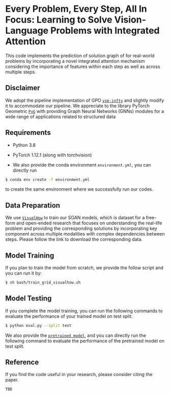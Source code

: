 # Every Problem, Every Step, All In Focus: Learning to Solve Vision-Language Problems with Integrated Attention

This code implements the prediction of solution graph of for real-world problems by incorporating a novel integrated attention mechanism considering the importance of
features within each step as well as across multiple steps.

Disclaimer
------------------
We adopt the pipeline implementation of GPO [`vse-infty`](https://github.com/woodfrog/vse_infty) and slightly modify it to accommodate our pipeline.
We appreciate to the library PyTorch Geometric [`PyG`](https://pytorch-geometric.readthedocs.io/en/stable/) with providing Graph Neural Networks (GNNs) modules for a wide range of applications related to structured data 


Requirements
------------------

- Python 3.8
- PyTorch 1.12.1 (along with torchvision)

- We also provide the conda environment ``environment.yml``, you can directly run

```bash
$ conda env create -f environment.yml
```

to create the same environment where we successfully run our codes.


Data Preparation
------------------
We use [`VisualHow`](https://github.com/formidify/VisualHow) to train our SGAN models, 
which is dataset for a free-form and open-ended research that focuses on understanding the real-life problem and 
providing the corresponding solutions by incorporating key component across multiple modalities with complex dependencies between steps. 
Please follow the link to download the corresponding data.


Model Training
------------------
If you plan to train the model from scratch, we provide the follow script and you can run it by:
```bash
$ sh bash/train_grid_visualhow.sh
```

Model Testing
------------------
If you complete the model training, you can run the following commands to evaluate the performance of your trained model on test split.
```bash
$ python eval.py --split test
```

We also provide the [`pretrained model`](https://drive.google.com/file/d/1n7H9Y62uA4cqWrskb0bZuR7IoSyTF1bH/view?usp=share_link), 
and you can directly run the following command to evaluate the performance of the pretrained model on test split.

Reference
------------------
If you find the code useful in your research, please consider citing the paper.
```text
TBD
```
